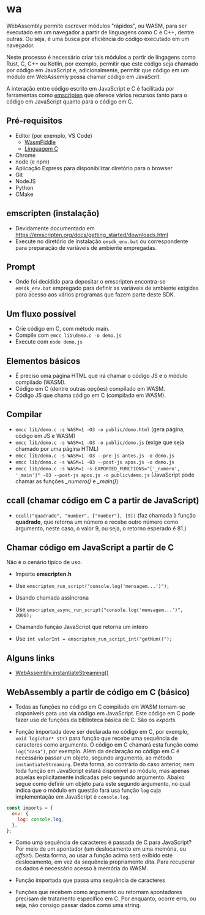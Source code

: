 # wa

WebAssembly permite escrever módulos "rápidos", ou WASM, para ser executado em um navegador a partir de linguagens como C e C++, dentre outras. Ou seja, é uma busca por eficiência do código executado em um navegador.

Neste processo é necessário criar tais módulos a partir de lingagens como Rust, C, C++ ou Kotlin, por exemplo, permitir que este código seja chamado por código em JavaScript e, adicionalmente, permitir que código em um módulo em WebAssemly possa chamar código em JavaScrit.

A interação entre código escrito em JavaScript e C é facilitada por
ferramentas como [emscripten](https://emscripten.org/) que oferece
vários recursos tanto para o código em JavaScript quanto para o código em C.

## Pré-requisitos

- Editor (por exemplo, VS Code)
  - [WasmFiddle](https://wasdk.github.io/WasmFiddle/)
  - [Linguagem C](https://www.programiz.com/c-programming)
- Chrome
- node (e npm)
- Aplicação Express para disponibilizar diretório para o browser
- Git
- NodeJS
- Python
- CMake

## emscripten (instalação)

- Devidamente documentado em https://emscripten.org/docs/getting_started/downloads.html
- Execute no diretório de instalação `emsdk_env.bat` ou correspondente para preparação de variáveis de ambiente empregadas.

## Prompt

- Onde foi decidido para depositar o emscripten encontra-se `emsdk_env.bat` empregado para definir as variáveis de ambiente exigidas para acesso aos vários programas que fazem parte deste SDK.

## Um fluxo possível

- Crie código em C, com método main.
- Compile com `emcc lib\demo.c -o demo.js`
- Execute com `node demo.js`

## Elementos básicos

- É preciso uma página HTML que irá chamar o código JS e o módulo compilado (WASM).
- Código em C (dentre outras opções) compilado em WASM.
- Código JS que chama código em C (compilado em WASM).

## Compilar

- `emcc lib/demo.c -s WASM=1 -O3 -o public/demo.html` (gera página, código em JS e WASM)
- `emcc lib/demo.c -s WASM=1 -O3 -o public/demo.js` (exige que seja chamado por uma página HTML)
- `emcc lib/demo.c -s WASM=1 -O3 --pre-js antes.js -o demo.js`
- `emcc lib/demo.c -s WASM=1 -O3 --post-js apos.js -o demo.js`
- `emcc lib/demo.c -s WASM=1 -s EXPORTED_FUNCTIONS="['_numero', '_main']" -O3 --post-js apos.js -o public\demo.js` (JavaScript pode chamar as funções _\_numero()_ e _\_main()_)

## ccall (chamar código em C a partir de JavaScript)

- `ccall("quadrado", "number", ["number"], [9])` (faz chamada à função **quadrado**, que retorna um número e recebe outro número como argumento, neste caso, o valor 9, ou seja, o retorno esperado é 81.)

## Chamar código em JavaScript a partir de C

Não é o cenário típico de uso.

- Importe **emscripten.h**
- Use `emscripten_run_script("console.log('mensagem...')");`

- Usando chamada assíncrona
- Use `emscripten_async_run_script("console.log('mensagem...')", 2000);`

- Chamando função JavaScript que retorna um inteiro
- Use `int valorInt = emscripten_run_script_int("getNum()");`

## Alguns links

- [WebAssembly.instantiateStreaming()](https://developer.mozilla.org/en-US/docs/Web/JavaScript/Reference/Global_Objects/WebAssembly/instantiateStreaming)

## WebAssembly a partir de código em C (básico)

- Todas as funções no código em C compilado em WASM tornam-se
  disponíveis para uso via código em JavaScript. Este código em C
  pode fazer uso de funções da biblioteca básica de C. São os
  _exports_.

- Função importada deve ser declarada no código em C, por exemplo,
  `void log(char* str)` para função que recebe uma sequência de
  caracteres como argumento. O código em C chamará esta função como
  `log("casa")`, por exemplo. Além da declaração no código em C é
  necessário passar um objeto, segundo argumento, ao método
  `instantiateStreaming`. Desta forma, ao contrário do caso anterior,
  nem toda função em JavaScript estará disponível ao módulo, mas apenas aquelas explicitamente indicadas pelo segundo argumento. Abaixo segue como definir um objeto para este segundo argumento, no
  qual indica que o módulo em questão fará usa função `log` cuja
  implementação em JavaScript é `console.log`.

```js
const imports = {
  env: {
    log: console.log,
  },
};
```

- Como uma sequência de caracteres é passada de C para JavaScript?
  Por meio de um apontador (um deslocamento em uma memória, ou _offset_). Desta forma, ao usar a função acima será exibido este
  deslocamento, em vez da sequência propriamente dita. Para recuperar
  os dados é necessário acesso à memória do WASM.

- Função importada que passa uma sequência de caracteres

- Funções que recebem como argumento ou retornam apontadores
  precisam de tratamento específico em C. Por enquanto, ocorre erro,
  ou seja, não consigo passar dados como uma string.
